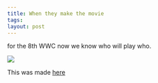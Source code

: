 ```yaml
---
title: When they make the movie
tags: 
layout: post
---
```

for the 8th WWC now we know who will play who.



<img src="http://photos.fuzzymonk.com/blog/image/595/usteamface.jpg" />



This was made <a href="http://www.myheritage.com/FP/Company/tryFaceRecognition.php?s=1&u=g0&lang=EN">here</a>
